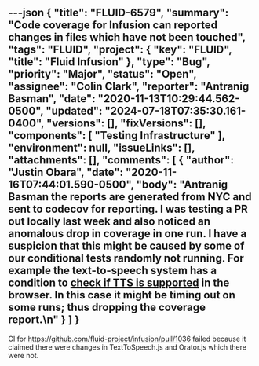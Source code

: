 ---json
{
  "title": "FLUID-6579",
  "summary": "Code coverage for Infusion can reported changes in files which have not been touched",
  "tags": "FLUID",
  "project": {
    "key": "FLUID",
    "title": "Fluid Infusion"
  },
  "type": "Bug",
  "priority": "Major",
  "status": "Open",
  "assignee": "Colin Clark",
  "reporter": "Antranig Basman",
  "date": "2020-11-13T10:29:44.562-0500",
  "updated": "2024-07-18T07:35:30.161-0400",
  "versions": [],
  "fixVersions": [],
  "components": [
    "Testing Infrastructure"
  ],
  "environment": null,
  "issueLinks": [],
  "attachments": [],
  "comments": [
    {
      "author": "Justin Obara",
      "date": "2020-11-16T07:44:01.590-0500",
      "body": "Antranig Basman the reports are generated from NYC and sent to codecov for reporting. I was testing a PR out locally last week and also noticed an anomalous drop in coverage in one run. I have a suspicion that this might be caused by some of our conditional tests randomly not running. For example the text-to-speech system has a condition to [check if TTS is supported](https://github.com/fluid-project/infusion/blob/main/tests/component-tests/textToSpeech/js/TextToSpeechTests.js#L22-L62) in the browser. In this case it might be timing out on some runs; thus dropping the coverage report.\n"
    }
  ]
}
---
CI for <https://github.com/fluid-project/infusion/pull/1036> failed because it claimed there were changes in TextToSpeech.js and Orator.js which there were not.

        